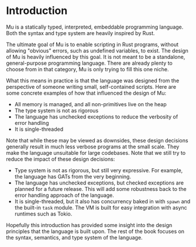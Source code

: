 # Introduction

Mu is a statically typed, interpreted, embeddable programming language. Both the syntax and type system are heavily inspired by Rust.

The ultimate goal of Mu is to enable scripting in Rust programs, without allowing "obvious" errors, such as undefined variables, to exist. The design of Mu is heavily influenced by this goal. It is not meant to be a standalone, general-purpose programming language. There are already plenty to choose from in that category, Mu is only trying to fill this one niche.

What this means in practice is that the language was designed from the perspective of someone writing small, self-contained scripts. Here are some concrete examples of how that influenced the design of Mu:

- All memory is managed, and all non-primitives live on the heap
- The type system is not as rigorous
- The language has unchecked exceptions to reduce the verbosity of error handling
- It is single-threaded

Note that while these may be viewed as downsides, these design decisions generally result in much less verbose programs at the small scale. They make the language unsuitable for large codebases. Note that we still try to reduce the impact of these design decisions:

- Type system is not as rigorous, but still very expressive. For example, the language has GATs from the very beginning.
- The language has unchecked exceptions, but checked exceptions are planned for a future release. This will add some robustness back to the error handling approach of the language.
- It is single-threaded, but it also has concurrency baked in with `spawn` and the built-in `task` module. The VM is built for easy integration with async runtimes such as Tokio.

Hopefully this introduction has provided some insight into the design principles that the language is built upon. The rest of the book focuses on the syntax, semantics, and type system of the language.

